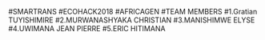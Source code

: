 #SMARTRANS
#ECOHACK2018
#AFRICAGEN
#TEAM MEMBERS
#1.Gratian TUYISHIMIRE
#2.MURWANASHYAKA CHRISTIAN
#3.MANISHIMWE ELYSE
#4.UWIMANA JEAN PIERRE
#5.ERIC HITIMANA
